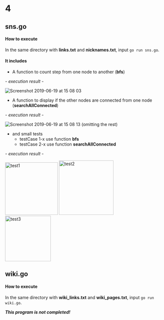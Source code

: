 # 4

## sns.go
#### How to execute
In the same directory with **links.txt** and **nicknames.txt**, input `go run sns.go`.

#### It includes 
- A function to count step from one node to another (**bfs**)

_- execution result -_

![Screenshot 2019-06-19 at 15 08 03](https://user-images.githubusercontent.com/34668695/59740801-1e2bf580-92a4-11e9-9b4b-29db68e23d16.png)

- A function to display if the other nodes are connected from one node (**searchAllConnected**)

_- execution result -_

![Screenshot 2019-06-19 at 15 08 13](https://user-images.githubusercontent.com/34668695/59740803-1e2bf580-92a4-11e9-99ce-8e87b65fef08.png)
(omitting the rest)

- and small tests
  - testCase 1-x use function **bfs**
  - testCase 2-x use function **searchAllConnected**
  
_- execution result -_
  
<img width="172" alt="test1" src="https://user-images.githubusercontent.com/34668695/59796719-0e022d80-9319-11e9-876f-01e248642960.png"> <img width="178" alt="test2" src="https://user-images.githubusercontent.com/34668695/59796721-0e022d80-9319-11e9-9397-20af66f143f1.png"> <img width="149" alt="test3" src="https://user-images.githubusercontent.com/34668695/59796722-0e022d80-9319-11e9-8e67-231c925daaa7.png">
  
## wiki.go
#### How to execute
In the same directory with **wiki_links.txt** and **wiki_pages.txt**, input `go run wiki.go`.

_**This program is not completed!**_
